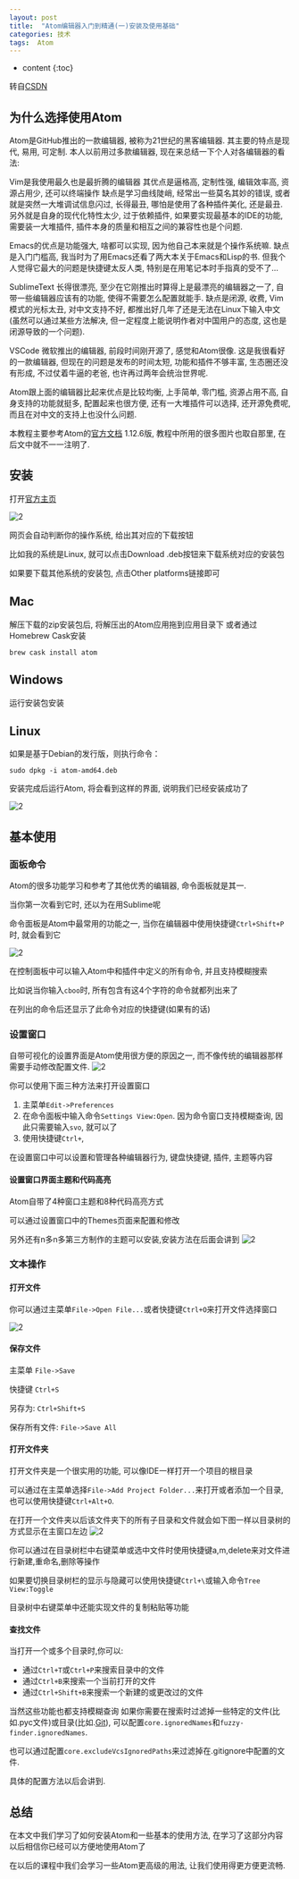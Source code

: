```yaml
---
layout: post
title:	"Atom编辑器入门到精通(一)安装及使用基础"
categories: 技术
tags:  Atom
---
```


* content
{:toc}

转自[CSDN](http://blog.csdn.net/u010494080/article/details/50372857)





## 为什么选择使用Atom

Atom是GitHub推出的一款编辑器, 被称为21世纪的黑客编辑器. 其主要的特点是现代, 易用, 可定制. 
本人以前用过多款编辑器, 现在来总结一下个人对各编辑器的看法:

Vim是我使用最久也是最折腾的编辑器 
其优点是逼格高, 定制性强, 编辑效率高, 资源占用少, 还可以终端操作 
缺点是学习曲线陡峭, 经常出一些莫名其妙的错误, 或者就是突然一大堆调试信息闪过, 长得最丑, 哪怕是使用了各种插件美化, 还是最丑. 另外就是自身的现代化特性太少, 过于依赖插件, 如果要实现最基本的IDE的功能, 需要装一大堆插件, 插件本身的质量和相互之间的兼容性也是个问题.

Emacs的优点是功能强大, 啥都可以实现, 因为他自己本来就是个操作系统嘛. 
缺点是入门门槛高, 我当时为了用Emacs还看了两大本关于Emacs和Lisp的书. 但我个人觉得它最大的问题是快捷键太反人类, 特别是在用笔记本时手指真的受不了…

SublimeText 
长得很漂亮, 至少在它刚推出时算得上是最漂亮的编辑器之一了, 自带一些编辑器应该有的功能, 使得不需要怎么配置就能手. 
缺点是闭源, 收费, Vim模式的光标太丑, 对中文支持不好, 都推出好几年了还是无法在Linux下输入中文(虽然可以通过某些方法解决, 但一定程度上能说明作者对中国用户的态度, 这也是闭源导致的一个问题).

VSCode 
微软推出的编辑器, 前段时间刚开源了, 感觉和Atom很像. 这是我很看好的一款编辑器, 但现在的问题是发布的时间太短, 功能和插件不够丰富, 生态圈还没有形成, 不过仗着牛逼的老爸, 也许再过两年会统治世界呢.

Atom跟上面的编辑器比起来优点是比较均衡, 上手简单, 零门槛, 资源占用不高, 自身支持的功能就挺多, 配置起来也很方便, 还有一大堆插件可以选择, 还开源免费呢, 而且在对中文的支持上也没什么问题.

本教程主要参考Atom的[官方文档](https://atom.io/docs) 1.12.6版, 教程中所用的很多图片也取自那里, 在后文中就不一一注明了.

## 安装

打开[官方主页](https://atom.io/)

![2](https://raw.githubusercontent.com/deeploveHu/picture/master/Atom/linux-downloads.png)

网页会自动判断你的操作系统, 给出其对应的下载按钮 

比如我的系统是Linux, 就可以点击Download .deb按钮来下载系统对应的安装包 

如果要下载其他系统的安装包, 点击Other platforms链接即可

## Mac

解压下载的zip安装包后, 将解压出的Atom应用拖到应用目录下 
或者通过Homebrew Cask安装

`brew cask install atom`

## Windows

运行安装包安装

## Linux

如果是基于Debian的发行版，则执行命令：

`sudo dpkg -i atom-amd64.deb`

安装完成后运行Atom, 将会看到这样的界面, 说明我们已经安装成功了

![2](https://raw.githubusercontent.com/deeploveHu/picture/master/Atom/first-launch.png)



## 基本使用

### 面板命令

Atom的很多功能学习和参考了其他优秀的编辑器, 命令面板就是其一. 

当你第一次看到它时, 还以为在用Sublime呢 

命令面板是Atom中最常用的功能之一, 当你在编辑器中使用快捷键`Ctrl+Shift+P`时, 就会看到它 

![2](https://raw.githubusercontent.com/deeploveHu/picture/master/Atom/command-palette.png)

在控制面板中可以输入Atom中和插件中定义的所有命令, 并且支持模糊搜索 

比如说当你输入`cboo`时, 所有包含有这4个字符的命令就都列出来了 

在列出的命令后还显示了此命令对应的快捷键(如果有的话)

### 设置窗口

自带可视化的设置界面是Atom使用很方便的原因之一, 而不像传统的编辑器那样需要手动修改配置文件. 
![2](https://raw.githubusercontent.com/deeploveHu/picture/master/Atom/settings.png)

你可以使用下面三种方法来打开设置窗口 
1. 主菜单`Edit->Preferences` 
2. 在命令面板中输入命令`Settings View:Open`. 因为命令窗口支持模糊查询, 因此只需要输入`svo`, 就可以了 
3. 使用快捷键`Ctrl+`,

在设置窗口中可以设置和管理各种编辑器行为, 键盘快捷键, 插件, 主题等内容

#### 设置窗口界面主题和代码高亮

Atom自带了4种窗口主题和8种代码高亮方式 

可以通过设置窗口中的Themes页面来配置和修改
 
另外还有n多n多第三方制作的主题可以安装,安装方法在后面会讲到
![2](https://raw.githubusercontent.com/deeploveHu/picture/master/Atom/theme.png)

### 文本操作

#### 打开文件

你可以通过主菜单`File->Open File...`或者快捷键`Ctrl+O`来打开文件选择窗口 

![2](https://raw.githubusercontent.com/deeploveHu/picture/master/Atom/open-file.png)

#### 保存文件

主菜单 `File->Save`

快捷键 `Ctrl+S`
 
另存为: `Ctrl+Shift+S`
 
保存所有文件: `File->Save All`

#### 打开文件夹

打开文件夹是一个很实用的功能, 可以像IDE一样打开一个项目的根目录 

可以通过在主菜单选择`File->Add Project Folder...`来打开或者添加一个目录,也可以使用快捷键`Ctrl+Alt+O`. 

在打开一个文件夹以后该文件夹下的所有子目录和文件就会如下图一样以目录树的方式显示在主窗口左边
![2](https://raw.githubusercontent.com/deeploveHu/picture/master/Atom/project-view.png)

你可以通过在目录树栏中右键菜单或选中文件时使用快捷键a,m,delete来对文件进行新建,重命名,删除等操作
 
如果要切换目录树栏的显示与隐藏可以使用快捷键`Ctrl+\`或输入命令`Tree View:Toggle`

目录树中右键菜单中还能实现文件的复制粘贴等功能 

#### 查找文件

当打开一个或多个目录时,你可以: 
* 通过`Ctrl+T`或`Ctrl+P`来搜索目录中的文件 
* 通过`Ctrl+B`来搜索一个当前打开的文件 
* 通过`Ctrl+Shift+B`来搜索一个新建的或更改过的文件

当然这些功能也都支持模糊查询 
如果你需要在搜索时过滤掉一些特定的文件(比如.pyc文件)或目录(比如.[Git](http://lib.csdn.net/base/git)), 可以配置`core.ignoredNames`和`fuzzy-finder.ignoredNames`. 

也可以通过配置`core.excludeVcsIgnoredPaths`来过滤掉在.gitignore中配置的文件. 

具体的配置方法以后会讲到.

## 总结

在本文中我们学习了如何安装Atom和一些基本的使用方法, 在学习了这部分内容以后相信你已经可以方便地使用Atom了 

在以后的课程中我们会学习一些Atom更高级的用法, 让我们使用得更方便更流畅.






